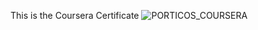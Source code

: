 This is the Coursera Certificate 
![PORTICOS_COURSERA](https://github.com/EiannVP/Porticos-School-Profile/assets/174639458/29fac5e3-245f-4f4f-a58c-6c8882eb650a)
